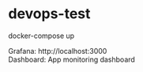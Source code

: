 # devops-test

docker-compose up

Grafana: http://localhost:3000  
Dashboard: App monitoring dashboard
